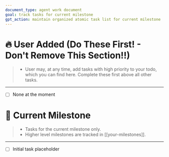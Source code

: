 ```yaml
---
document_type: agent work document
goal: track tasks for current milestone
gpt_action: maintain organized atomic task list for current milestone
---
```


# 🔥 User Added (Do These First! - Don't Remove This Section!!)
> - User may, at any time, add tasks with high priority to your todo, which you can find here. Complete these first above all other tasks.
---
- [ ] None at the moment

# 🚀 Current Milestone
> - Tasks for the current milestone only.
> - Higher level milestones are tracked in [[your-milestones]].
---
- [ ] Initial task placeholder

<!--
# ✅ Completed Milestone
> - Completed tasks of a previously completed milestone for agent personal reference and context refresh.
---
- [X] Initial completed task placeholder

# ✅ Another Completed Milestone
> - Completed tasks of a previously completed milestone for agent personal reference and context refresh.
---
- [X] Initial completed task placeholder
-->
